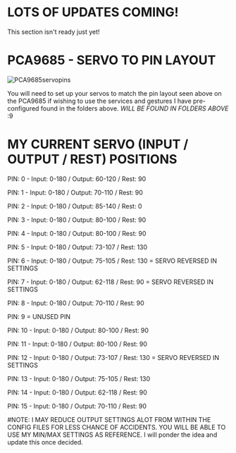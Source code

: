 LOTS OF UPDATES COMING!
=

This section isn't ready just yet!

PCA9685 - SERVO TO PIN LAYOUT
=
![PCA9685servopins](https://user-images.githubusercontent.com/81597534/182986997-749983e3-6a04-4e4a-b0be-e4f115f421d6.png)

You will need to set up your servos to match the pin layout seen above on the PCA9685 if wishing to use the services and gestures I have pre-configured found in the folders above.  *WILL BE FOUND IN FOLDERS ABOVE* :9 

MY CURRENT SERVO (INPUT / OUTPUT / REST) POSITIONS
=

PIN: 0 - Input: 0-180 / Output: 60-120 / Rest:  90

PIN: 1 - Input: 0-180 / Output: 70-110 / Rest:  90

PIN: 2 - Input: 0-180 / Output: 85-140 / Rest:   0

PIN: 3 - Input: 0-180 / Output: 80-100 / Rest:  90

PIN: 4 - Input: 0-180 / Output: 80-100 / Rest:  90

PIN: 5 - Input: 0-180 / Output: 73-107 / Rest: 130

PIN: 6 - Input: 0-180 / Output: 75-105 / Rest: 130 = SERVO REVERSED IN SETTINGS

PIN: 7 - Input: 0-180 / Output: 62-118 / Rest:  90 = SERVO REVERSED IN SETTINGS

PIN: 8 - Input: 0-180 / Output: 70-110 / Rest:  90

PIN: 9 	= UNUSED PIN

PIN: 10 - Input: 0-180 / Output: 80-100 / Rest:  90

PIN: 11 - Input: 0-180 / Output: 80-100 / Rest:  90

PIN: 12 - Input: 0-180 / Output: 73-107 / Rest: 130 = SERVO REVERSED IN SETTINGS

PIN: 13 - Input: 0-180 / Output: 75-105 / Rest: 130

PIN: 14 - Input: 0-180 / Output: 62-118 / Rest:  90

PIN: 15 - Input: 0-180 / Output: 70-110 / Rest:  90

#NOTE: I MAY REDUCE OUTPUT SETTINGS ALOT FROM WITHIN THE CONFIG FILES FOR LESS CHANCE OF ACCIDENTS. YOU WILL BE ABLE TO USE MY MIN/MAX SETTINGS AS REFERENCE.
I will ponder the idea and update this once decided. 
